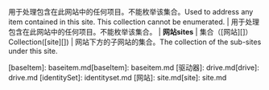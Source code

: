 <span data-ttu-id="8edca-p109">用于处理包含在此网站中的任何项目。不能枚举该集合。</span><span class="sxs-lookup"><span data-stu-id="8edca-p109">Used to address any item contained in this site. This collection cannot be enumerated.</span></span> | 用于处理包含在此网站中的任何项目。不能枚举该集合。
| <span data-ttu-id="8edca-179">**网站**</span><span class="sxs-lookup"><span data-stu-id="8edca-179">**sites**</span></span>         | <span data-ttu-id="8edca-180">集合（[网站][]）</span><span class="sxs-lookup"><span data-stu-id="8edca-180">Collection([site][])</span></span>     | <span data-ttu-id="8edca-181">网站下方的子网站的集合。</span><span class="sxs-lookup"><span data-stu-id="8edca-181">The collection of the sub-sites under this site.</span></span>

<span data-ttu-id="8edca-182">[baseItem]: baseitem.md</span><span class="sxs-lookup"><span data-stu-id="8edca-182">[baseItem]: baseitem.md</span></span>
<span data-ttu-id="8edca-183">[驱动器]: drive.md</span><span class="sxs-lookup"><span data-stu-id="8edca-183">[drive]: drive.md</span></span>
[identitySet]: identityset.md
<span data-ttu-id="8edca-184">[网站]: site.md</span><span class="sxs-lookup"><span data-stu-id="8edca-184">[site]: site.md</span></span>

<!-- {
  "type": "#page.annotation",
  "description": "",
  "keywords": "",
  "section": "documentation",
  "tocPath": "Resources/Site",
  "tocBookmarks": {
    "Site": "#"
  }
} -->
